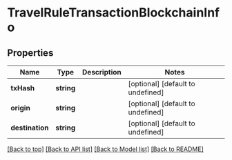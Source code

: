 # TravelRuleTransactionBlockchainInfo

## Properties

|Name | Type | Description | Notes|
|------------ | ------------- | ------------- | -------------|
|**txHash** | **string** |  | [optional] [default to undefined]|
|**origin** | **string** |  | [optional] [default to undefined]|
|**destination** | **string** |  | [optional] [default to undefined]|




[[Back to top]](#) [[Back to API list]](../../README.md#documentation-for-api-endpoints) [[Back to Model list]](../../README.md#documentation-for-models) [[Back to README]](../../README.md)
